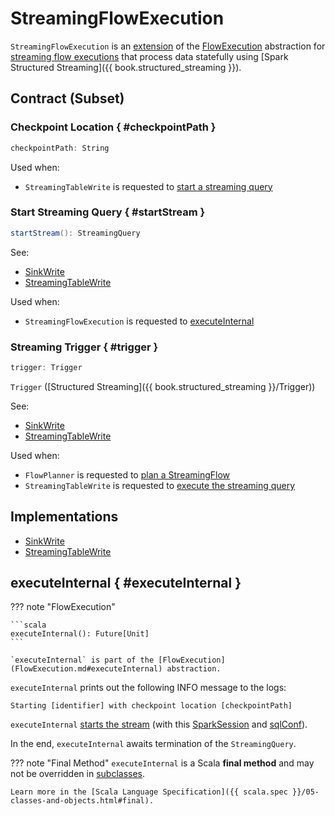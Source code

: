 # StreamingFlowExecution

`StreamingFlowExecution` is an [extension](#contract) of the [FlowExecution](FlowExecution.md) abstraction for [streaming flow executions](#implementations) that process data statefully using [Spark Structured Streaming]({{ book.structured_streaming }}).

## Contract (Subset)

### Checkpoint Location { #checkpointPath }

```scala
checkpointPath: String
```

Used when:

* `StreamingTableWrite` is requested to [start a streaming query](StreamingTableWrite.md#startStream)

### Start Streaming Query { #startStream }

```scala
startStream(): StreamingQuery
```

See:

* [SinkWrite](SinkWrite.md#startStream)
* [StreamingTableWrite](StreamingTableWrite.md#startStream)

Used when:

* `StreamingFlowExecution` is requested to [executeInternal](#executeInternal)

### Streaming Trigger { #trigger }

```scala
trigger: Trigger
```

`Trigger` ([Structured Streaming]({{ book.structured_streaming }}/Trigger))

See:

* [SinkWrite](SinkWrite.md#trigger)
* [StreamingTableWrite](StreamingTableWrite.md#trigger)

Used when:

* `FlowPlanner` is requested to [plan a StreamingFlow](FlowPlanner.md#plan)
* `StreamingTableWrite` is requested to [execute the streaming query](StreamingTableWrite.md#startStream)

## Implementations

* [SinkWrite](SinkWrite.md)
* [StreamingTableWrite](StreamingTableWrite.md)

## executeInternal { #executeInternal }

??? note "FlowExecution"

    ```scala
    executeInternal(): Future[Unit]
    ```

    `executeInternal` is part of the [FlowExecution](FlowExecution.md#executeInternal) abstraction.

`executeInternal` prints out the following INFO message to the logs:

```text
Starting [identifier] with checkpoint location [checkpointPath]
```

`executeInternal` [starts the stream](#startStream) (with this [SparkSession](FlowExecution.md#spark) and [sqlConf](#sqlConf)).

In the end, `executeInternal` awaits termination of the `StreamingQuery`.

??? note "Final Method"
    `executeInternal` is a Scala **final method** and may not be overridden in [subclasses](#implementations).

    Learn more in the [Scala Language Specification]({{ scala.spec }}/05-classes-and-objects.html#final).
